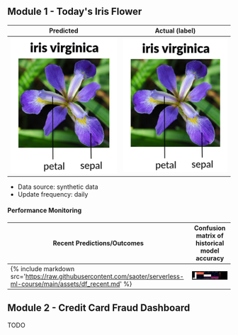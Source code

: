   
## Module 1 - Today's Iris Flower 

| Predicted | Actual (label)
|--------|------- 
| ![Iris](https://raw.githubusercontent.com/saoter/serverless-ml-course/main/assets/latest_iris.png) | ![Iris](https://raw.githubusercontent.com/saoter/serverless-ml-course/main/assets/actual_iris.png) 

 * Data source: synthetic data
 * Update frequency: daily

#### Performance Monitoring 

| Recent Predictions/Outcomes | Confusion matrix of historical model accuracy 
|--------|------- 
| {% include markdown src='https://raw.githubusercontent.com/saoter/serverless-ml-course/main/assets/df_recent.md' %} | ![Confusion Matrix](https://raw.githubusercontent.com/saoter/serverless-ml-course/main/assets/confusion_matrix.png)


## Module 2 - Credit Card Fraud Dashboard


TODO


